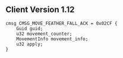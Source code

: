 ## Client Version 1.12

```rust,ignore
cmsg CMSG_MOVE_FEATHER_FALL_ACK = 0x02CF {
    Guid guid;    
    u32 movement_counter;    
    MovementInfo movement_info;    
    u32 apply;    
}

```
